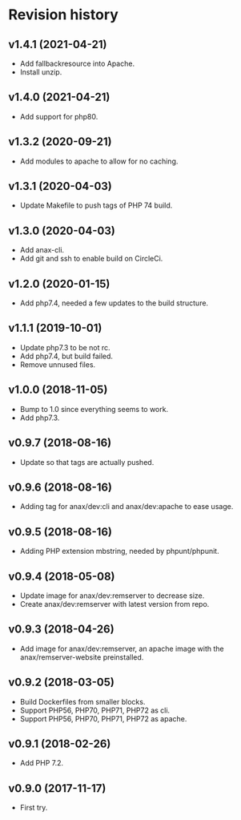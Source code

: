 Revision history
====================



v1.4.1 (2021-04-21)
--------------------

* Add fallbackresource into Apache.
* Install unzip.



v1.4.0 (2021-04-21)
--------------------

* Add support for php80.



v1.3.2 (2020-09-21)
--------------------

* Add modules to apache to allow for no caching.



v1.3.1 (2020-04-03)
--------------------

* Update Makefile to push tags of PHP 74 build.



v1.3.0 (2020-04-03)
--------------------

* Add anax-cli.
* Add git and ssh to enable build on CircleCi.



v1.2.0 (2020-01-15)
--------------------

* Add php7.4, needed a few updates to the build structure.



v1.1.1 (2019-10-01)
--------------------

* Update php7.3 to be not rc.
* Add php7.4, but build failed.
* Remove unnused files.



v1.0.0 (2018-11-05)
--------------------

* Bump to 1.0 since everything seems to work.
* Add php7.3.



v0.9.7 (2018-08-16)
--------------------

* Update so that tags are actually pushed.



v0.9.6 (2018-08-16)
--------------------

* Adding tag for anax/dev:cli and anax/dev:apache to ease usage.



v0.9.5 (2018-08-16)
--------------------

* Adding PHP extension mbstring, needed by phpunt/phpunit.



v0.9.4 (2018-05-08)
--------------------

* Update image for anax/dev:remserver to decrease size.
* Create anax/dev:remserver with latest version from repo.



v0.9.3 (2018-04-26)
--------------------

* Add image for anax/dev:remserver, an apache image with the anax/remserver-website preinstalled.



v0.9.2 (2018-03-05)
--------------------

* Build Dockerfiles from smaller blocks.
* Support PHP56, PHP70, PHP71, PHP72 as cli.
* Support PHP56, PHP70, PHP71, PHP72 as apache.



v0.9.1 (2018-02-26)
--------------------

* Add PHP 7.2.



v0.9.0 (2017-11-17)
--------------------

* First try.
